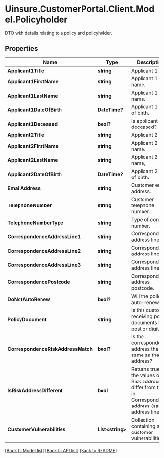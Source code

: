 # Uinsure.CustomerPortal.Client.Model.Policyholder
DTO with details relating to a policy and policyholder.

## Properties

Name | Type | Description | Notes
------------ | ------------- | ------------- | -------------
**Applicant1Title** | **string** | Applicant 1 title. | [optional] 
**Applicant1FirstName** | **string** | Applicant 1 first name. | [optional] 
**Applicant1LastName** | **string** | Applicant 1 last name. | [optional] 
**Applicant1DateOfBirth** | **DateTime?** | Applicant 1 date of birth. | [optional] 
**Applicant1Deceased** | **bool?** | Is applicant 1 deceased? | [optional] 
**Applicant2Title** | **string** | Applicant 2 title. | [optional] 
**Applicant2FirstName** | **string** | Applicant 2 first name. | [optional] 
**Applicant2LastName** | **string** | Applicant 2 last name, | [optional] 
**Applicant2DateOfBirth** | **DateTime?** | Applicant 2 date of birth. | [optional] 
**EmailAddress** | **string** | Customer email address. | [optional] 
**TelephoneNumber** | **string** | Customer telephone number. | [optional] 
**TelephoneNumberType** | **string** | Type of contact number. | [optional] 
**CorrespondenceAddressLine1** | **string** | Correspondence address line 1. | [optional] 
**CorrespondenceAddressLine2** | **string** | Correspondence address line 2. | [optional] 
**CorrespondenceAddressLine3** | **string** | Correspondence address line 3. | [optional] 
**CorrespondencePostcode** | **string** | Correspondence address postcode. | [optional] 
**DoNotAutoRenew** | **bool?** | Will the policy auto-renew? | [optional] 
**PolicyDocument** | **string** | Is this customer receiving policy documents by post or digitally? | [optional] 
**CorrespondenceRiskAddressMatch** | **bool?** | Is the correspondence address the same as the risk address? | [optional] 
**IsRiskAddressDifferent** | **bool** | Returns true if the values of Risk address differ from those in Correspondence address (sans address line 4). | [optional] [readonly] 
**CustomerVulnerabilities** | **List&lt;string&gt;** | Collection containing any customer vulnerabilities. | [optional] 

[[Back to Model list]](../README.md#documentation-for-models) [[Back to API list]](../README.md#documentation-for-api-endpoints) [[Back to README]](../README.md)

